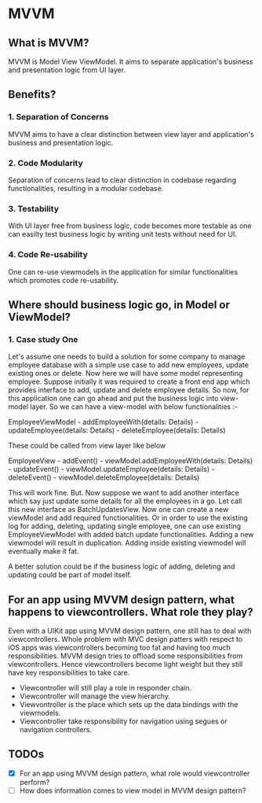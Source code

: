 #  MVVM

## What is MVVM?
MVVM is Model View ViewModel. It aims to separate application's business and presentation logic from UI layer.

## Benefits?

### 1. Separation of Concerns
MVVM aims to have a clear distinction between view layer and application's business and presentation logic.

### 2. Code Modularity
Separation of concerns lead to clear distinction in codebase regarding functionalities, resulting in a modular codebase.

### 3. Testability
With UI layer free from business logic, code becomes more testable as one can easilty test business logic by writing unit
tests without need for UI.

### 4. Code Re-usability
One can re-use viewmodels in the application for similar functionalities which promotes code re-usability.


## Where should business logic go, in Model or ViewModel?

### 1. Case study One
Let's assume one needs to build a solution for some company to manage employee database with a simple use case to add new
employees, update existing ones or delete. Now here we will have some model representing employee. Suppose initially it
was required to create a front end app which provides interface to add, update and delete employee details.
So now, for this application one can go ahead and put the business logic into view-model layer. So we can have a view-model
with below functionalities :-

EmployeeViewModel
    - addEmployeeWith(details: Details)
    - updateEmployee(details: Details)
    - deleteEmployee(details: Details)

These could be called from view layer like below

EmployeeView
    - addEvent()
        - viewModel.addEmployeeWith(details: Details)
    - updateEvent()
        - viewModel.updateEmployee(details: Details)
    - deleteEvent()
        - viewModel.deleteEmployee(details: Details)

This will work fine. But. Now suppose we want to add another interface which say just update some details for all the
employees in a go. Let call this new interface as BatchUpdatesView. Now one can create a new viewModel and add required
functionalities. Or in order to use the existing log for adding, deleting, updating single employee, one can use existing
EmployeeViewModel with added batch update functionalities. Adding a new viewmodel will result in duplication. Adding inside
existing viewmodel will eventually make it fat.

A better solution could be if the business logic of adding, deleting and updating could be part of model itself.


## For an app using MVVM design pattern, what happens to viewcontrollers. What role they play?
Even with a UIKit app using MVVM design pattern, one still has to deal with viewcontrollers. Whole problem with MVC design
patters with respect to iOS apps was viewcontrollers becoming too fat and having too much responsibilities. MVVM design
tries to offload some responsibilities from viewcontrollers. Hence viewcontrollers become light weight but they still have
key responsibilities to take care.
- Viewcontroller will still play a role in responder chain.
- Viewcontroller will manage the view hierarchy.
- Viewvontroller is the place which sets up the data bindings with the viewmodels.
- Viewcontroller take responsibility for navigation using segues or navigation controllers.

## TODOs
- [x] For an app using MVVM design pattern, what role would viewcontroller perform?
- [ ] How does information comes to view model in MVVM design pattern?
